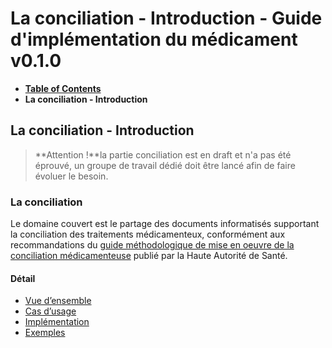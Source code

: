 # La conciliation - Introduction - Guide d'implémentation du médicament v0.1.0

* [**Table of Contents**](toc.md)
* **La conciliation - Introduction**

## La conciliation - Introduction

> **Attention !**la partie conciliation est en draft et n'a pas été éprouvé, un groupe de travail dédié doit être lancé afin de faire évoluer le besoin.

### La conciliation

Le domaine couvert est le partage des documents informatisés supportant la conciliation des traitements médicamenteux, conformément aux recommandations du [guide méthodologique de mise en oeuvre de la conciliation médicamenteuse](https://www.has-sante.fr/jcms/c_2736453/fr/mettre-en-oeuvre-la-conciliation-des-traitements-medicamenteux-en-etablissement-de-sante) publié par la Haute Autorité de Santé.

#### Détail

* [Vue d’ensemble](conciliation-VueEnsemble.md)
* [Cas d’usage](conciliation-CasUsage.md)
* [Implémentation](conciliation-Implementation.md)
* [Exemples](conciliation-Exemples.md)


